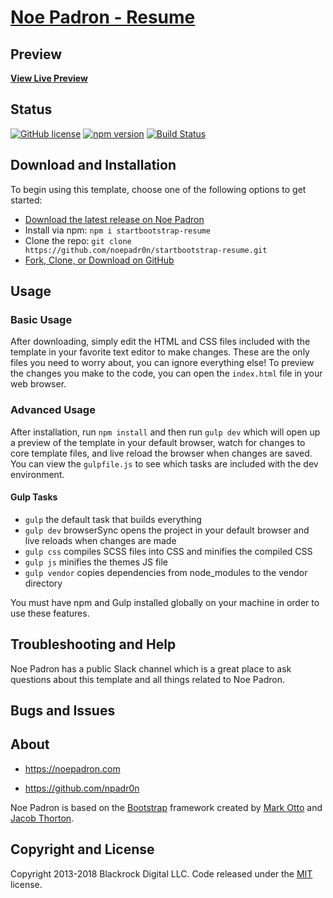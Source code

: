 # [Noe Padron - Resume](https://noepadron.com)

## Preview

**[View Live Preview](https://noepadr0n.github.io/startbootstrap-resume/)**

## Status

[![GitHub license](https://img.shields.io/badge/license-MIT-blue.svg)](https://raw.githubusercontent.com/noepadr0n/startbootstrap-resume/master/LICENSE)
[![npm version](https://img.shields.io/npm/v/startbootstrap-resume.svg)](https://www.npmjs.com/package/startbootstrap-resume)
[![Build Status](https://travis-ci.org/noepadr0n/startbootstrap-resume.svg?branch=master)](https://travis-ci.org/noepadr0n/startbootstrap-resume)

## Download and Installation

To begin using this template, choose one of the following options to get started:
* [Download the latest release on Noe Padron](https://noepadron.com/template-overviews/resume/)
* Install via npm: `npm i startbootstrap-resume`
* Clone the repo: `git clone https://github.com/noepadr0n/startbootstrap-resume.git`
* [Fork, Clone, or Download on GitHub](https://github.com/noepadr0n/startbootstrap-resume)

## Usage

### Basic Usage

After downloading, simply edit the HTML and CSS files included with the template in your favorite text editor to make changes. These are the only files you need to worry about, you can ignore everything else! To preview the changes you make to the code, you can open the `index.html` file in your web browser.

### Advanced Usage

After installation, run `npm install` and then run `gulp dev` which will open up a preview of the template in your default browser, watch for changes to core template files, and live reload the browser when changes are saved. You can view the `gulpfile.js` to see which tasks are included with the dev environment.

#### Gulp Tasks

- `gulp` the default task that builds everything
- `gulp dev` browserSync opens the project in your default browser and live reloads when changes are made
- `gulp css` compiles SCSS files into CSS and minifies the compiled CSS
- `gulp js` minifies the themes JS file
- `gulp vendor` copies dependencies from node_modules to the vendor directory

You must have npm and Gulp installed globally on your machine in order to use these features.

## Troubleshooting and Help

Noe Padron has a public Slack channel which is a great place to ask questions about this template and all things related to Noe Padron.

## Bugs and Issues

## About

* https://noepadron.com


* https://github.com/npadr0n

Noe Padron is based on the [Bootstrap](http://getbootstrap.com/) framework created by [Mark Otto](https://twitter.com/mdo) and [Jacob Thorton](https://twitter.com/fat).

## Copyright and License

Copyright 2013-2018 Blackrock Digital LLC. Code released under the [MIT](https://github.com/noepadr0n/startbootstrap-resume/blob/gh-pages/LICENSE) license.
